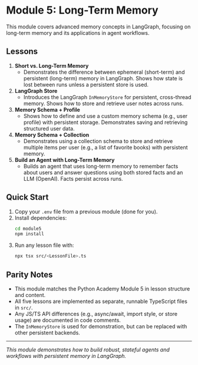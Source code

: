 # Module 5: Long-Term Memory

This module covers advanced memory concepts in LangGraph, focusing on long-term memory and its applications in agent workflows.

## Lessons

1. **Short vs. Long-Term Memory**
   - Demonstrates the difference between ephemeral (short-term) and persistent (long-term) memory in LangGraph. Shows how state is lost between runs unless a persistent store is used.
2. **LangGraph Store**
   - Introduces the LangGraph `InMemoryStore` for persistent, cross-thread memory. Shows how to store and retrieve user notes across runs.
3. **Memory Schema + Profile**
   - Shows how to define and use a custom memory schema (e.g., user profile) with persistent storage. Demonstrates saving and retrieving structured user data.
4. **Memory Schema + Collection**
   - Demonstrates using a collection schema to store and retrieve multiple items per user (e.g., a list of favorite books) with persistent memory.
5. **Build an Agent with Long-Term Memory**
   - Builds an agent that uses long-term memory to remember facts about users and answer questions using both stored facts and an LLM (OpenAI). Facts persist across runs.

## Quick Start

1. Copy your `.env` file from a previous module (done for you).
2. Install dependencies:
   ```bash
   cd module5
   npm install
   ```
3. Run any lesson file with:
   ```bash
   npx tsx src/<LessonFile>.ts
   ```

## Parity Notes

- This module matches the Python Academy Module 5 in lesson structure and content.
- All five lessons are implemented as separate, runnable TypeScript files in `src/`.
- Any JS/TS API differences (e.g., async/await, import style, or store usage) are documented in code comments.
- The `InMemoryStore` is used for demonstration, but can be replaced with other persistent backends.

---

_This module demonstrates how to build robust, stateful agents and workflows with persistent memory in LangGraph._ 